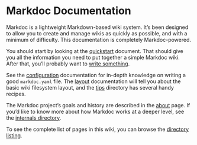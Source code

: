 <!-- title: Index -->

# Markdoc Documentation

Markdoc is a lightweight Markdown-based wiki system. It’s been designed to allow you to create and manage wikis as quickly as possible, and with a minimum of difficulty. This documentation is completely Markdoc-powered.

You should start by looking at the [quickstart](/quickstart) document. That should give you all the information you need to put together a simple Markdoc wiki. After that, you’ll probably want to [write something](/writing).

See the [configuration](/configuration) documentation for in-depth knowledge on writing a good `markdoc.yaml` file. The [layout](/layout) documentation will tell you about the basic wiki filesystem layout, and the [tips](/tips/) directory has several handy recipes.

The Markdoc project’s goals and history are described in the [about](/about) page. If you’d like to know more about how Markdoc works at a deeper level, see the [internals directory](/internals/).

To see the complete list of pages in this wiki, you can browse the [directory listing](/_list).
